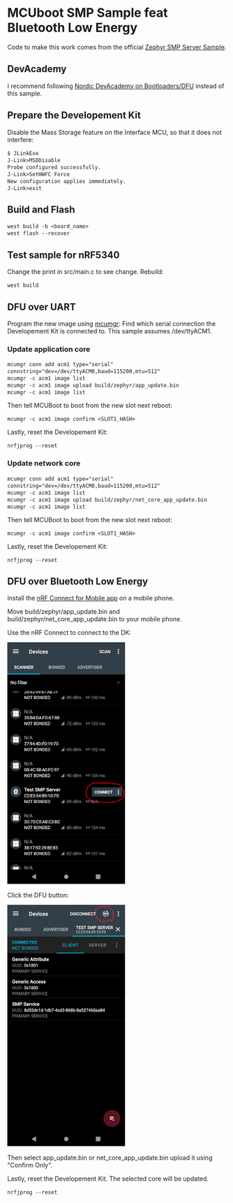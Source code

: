 # MCUboot SMP Sample feat Bluetooth Low Energy
Code to make this work comes from the official [Zephyr SMP Server Sample](https://developer.nordicsemi.com/nRF_Connect_SDK/doc/2.1.0/zephyr/samples/subsys/mgmt/mcumgr/smp_svr/README.html).

## DevAcademy
I recommend following [Nordic DevAcademy on Bootloaders/DFU](https://academy.nordicsemi.com/courses/nrf-connect-sdk-intermediate/lessons/lesson-9-bootloaders-and-dfu-fota/) instead of this sample.

## Prepare the Developement Kit
Disable the Mass Storage feature on the Interface MCU, so that it does not interfere:
```
$ JLinkExe 
J-Link>MSDDisable
Probe configured successfully.
J-Link>SetHWFC Force
New configuration applies immediately.
J-Link>exit
```

## Build and Flash

```
west build -b <board_name>
west flash --recover
```

## Test sample for nRF5340
Change the print in src/main.c to see change.
Rebuild:
```
west build
```

## DFU over UART
Program the new image using [mcumgr](https://developer.nordicsemi.com/nRF_Connect_SDK/doc/2.1.0/zephyr/guides/device_mgmt/mcumgr.html):
Find which serial connection the Developement Kit is connected to. This sample assumes /dev/ttyACM1.

### Update application core
```
mcumgr conn add acm1 type="serial" connstring="dev=/dev/ttyACM0,baud=115200,mtu=512"
mcumgr -c acm1 image list
mcumgr -c acm1 image upload build/zephyr/app_update.bin
mcumgr -c acm1 image list
```
Then tell MCUBoot to boot from the new slot next reboot:
```
mcumgr -c acm1 image confirm <SLOT1_HASH>
```

Lastly, reset the Developement Kit:
```
nrfjprog --reset
```

### Update network core
```
mcumgr conn add acm1 type="serial" connstring="dev=/dev/ttyACM0,baud=115200,mtu=512"
mcumgr -c acm1 image list
mcumgr -c acm1 image upload build/zephyr/net_core_app_update.bin
mcumgr -c acm1 image list
```
Then tell MCUBoot to boot from the new slot next reboot:
```
mcumgr -c acm1 image confirm <SLOT1_HASH>
```

Lastly, reset the Developement Kit:
```
nrfjprog --reset
```

## DFU over Bluetooth Low Energy

Install the [nRF Connect for Mobile app](https://www.nordicsemi.com/Products/Development-tools/nrf-connect-for-mobile) on a mobile phone.

Move build/zephyr/app\_update.bin and build/zephyr/net\_core\_app\_update.bin to your mobile phone.

Use the nRF Connect to connect to the DK:

![App Connect](../../../.images/nrf_connect_app_connect.png)

Click the DFU button:

![App DFU](../../../.images/nrf_connect_app_dfu.png)

Then select app\_update.bin or net\_core\_app\_update.bin upload it using "Confirm Only".

Lastly, reset the Developement Kit. The selected core will be updated.
```
nrfjprog --reset
```

